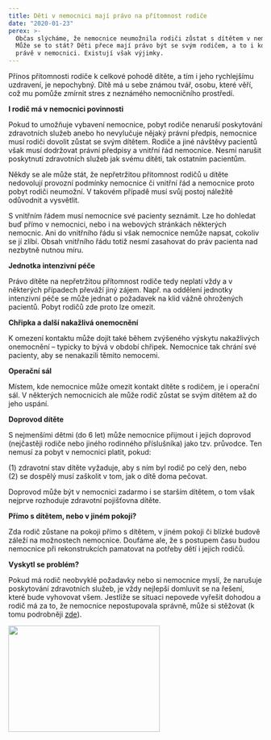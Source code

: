 ```yaml
---
title: Děti v nemocnici mají právo na přítomnost rodiče
date: "2020-01-23"
perex: >-
  Občas slýcháme, že nemocnice neumožnila rodiči zůstat s dítětem v nemocnici.
  Může se to stát? Děti přece mají právo být se svým rodičem, a to i když jsou
  právě v nemocnici. Existují však výjimky.
---
```


<p>Přínos přítomnosti rodiče k celkové pohodě dítěte, a tím i jeho rychlejšímu uzdravení, je nepochybný. Dítě má u sebe známou tvář, osobu, které věří, což mu pomůže zmírnit stres z neznámého nemocničního prostředí.</p><p><strong>I rodič má v nemocnici povinnosti</strong></p><p>Pokud to umožňuje vybavení nemocnice, pobyt rodiče nenaruší poskytování zdravotních služeb anebo ho nevylučuje nějaký právní předpis, nemocnice musí rodiči dovolit zůstat se svým dítětem. Rodiče a jiné návštěvy pacientů však musí dodržovat právní předpisy a vnitřní řád nemocnice. Nesmí narušit poskytnutí zdravotních služeb jak svému dítěti, tak ostatním pacientům.</p><p>Někdy se ale může stát, že nepřetržitou přítomnost rodičů u dítěte nedovolují provozní podmínky nemocnice či vnitřní řád a nemocnice proto pobyt rodiči neumožní. V takovém případě musí svůj postoj náležitě odůvodnit a vysvětlit.</p><p>S vnitřním řádem musí nemocnice své pacienty seznámit. Lze ho dohledat buď přímo v nemocnici, nebo i na webových stránkách některých nemocnic. Ani do vnitřního řádu si však nemocnice nemůže napsat, cokoliv se jí zlíbí. Obsah vnitřního řádu totiž nesmí zasahovat do práv pacienta nad nezbytně nutnou míru.</p><p><strong>Jednotka intenzivní péče</strong></p><p>Právo dítěte na nepřetržitou přítomnost rodiče tedy neplatí vždy a v některých případech převáží jiný zájem. Např. na oddělení jednotky intenzivní péče se může jednat o požadavek na klid vážně ohrožených pacientů. Pobyt rodičů zde proto lze omezit.</p><p><strong>Chřipka a další nakažlivá onemocnění</strong></p><p>K omezení kontaktu může dojít také během zvýšeného výskytu nakažlivých onemocnění – typicky to bývá v období chřipek. Nemocnice tak chrání své pacienty, aby se nenakazili těmito nemocemi.</p><p><strong>Operační sál</strong></p><p>Místem, kde nemocnice může omezit kontakt dítěte s rodičem, je i operační sál. V některých nemocnicích ale může rodič zůstat se svým dítětem až do jeho uspání.</p><p><strong>Doprovod dítěte</strong></p><p>S nejmenšími dětmi (do 6 let) může nemocnice přijmout i jejich doprovod (nejčastěji rodiče nebo jiného rodinného příslušníka) jako tzv. průvodce. Ten nemusí za pobyt v nemocnici platit, pokud:</p><p>(1) zdravotní stav dítěte vyžaduje, aby s ním byl rodič po celý den, nebo<br />(2) se dospělý musí zaškolit v tom, jak o dítě doma pečovat.</p><p>Doprovod může být v nemocnici zadarmo i se starším dítětem, o tom však nejprve rozhoduje zdravotní pojišťovna dítěte.</p><p><strong>Přímo s dítětem, nebo v jiném pokoji?</strong></p><p>Zda rodič zůstane na pokoji přímo s dítětem, v jiném pokoji či blízké budově záleží na možnostech nemocnice. Doufáme ale, že s postupem času budou nemocnice při rekonstrukcích pamatovat na potřeby dětí i jejich rodičů.</p><p><strong>Vyskytl se problém?</strong></p><p>Pokud má rodič neobvyklé požadavky nebo si nemocnice myslí, že narušuje poskytování zdravotních služeb, je vždy nejlepší domluvit se na řešení, které bude vyhovovat všem. Jestliže se situaci nepovede vyřešit dohodou a rodič má za to, že nemocnice nepostupovala správně, může si stěžovat (k tomu podrobněji <a href="https://www.ochrance.cz/fileadmin/user_upload/Letaky/Zdravotnictvi-stiznosti.pdf" target="_blank">zde</a>).</p><p><img src="/media/nemocnice_01.jpg.jpg" height="211" width="300" alt="" /></p>
